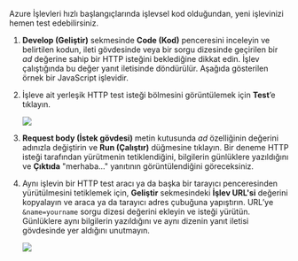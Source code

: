 
Azure İşlevleri hızlı başlangıçlarında işlevsel kod olduğundan, yeni işlevinizi hemen test edebilirsiniz.

1. **Develop (Geliştir)** sekmesinde **Code (Kod)** penceresini inceleyin ve belirtilen kodun, ileti gövdesinde veya bir sorgu dizesinde geçirilen bir *ad* değerine sahip bir HTTP isteğini beklediğine dikkat edin. İşlev çalıştığında bu değer yanıt iletisinde döndürülür. Aşağıda gösterilen örnek bir JavaScript işlevidir.
   
2. İşleve ait yerleşik HTTP test isteği bölmesini görüntülemek için **Test**’e tıklayın.
 
    ![](./media/functions-quickstart-test/function-app-develop-tab-testing.png)

3. **Request body (İstek gövdesi)** metin kutusunda *ad* özelliğinin değerini adınızla değiştirin ve **Run (Çalıştır)** düğmesine tıklayın. Bir deneme HTTP isteği tarafından yürütmenin tetiklendiğini, bilgilerin günlüklere yazıldığını ve **Çıktıda** "merhaba..." yanıtının görüntülendiğini göreceksiniz. 

4. Aynı işlevin bir HTTP test aracı ya da başka bir tarayıcı penceresinden yürütülmesini tetiklemek için, **Geliştir** sekmesindeki **İşlev URL'si** değerini kopyalayın ve araca ya da tarayıcı adres çubuğuna yapıştırın. URL’ye `&name=yourname` sorgu dizesi değerini ekleyin ve isteği yürütün. Günlüklere aynı bilgilerin yazıldığını ve aynı dizenin yanıt iletisi gövdesinde yer aldığını unutmayın.

    ![](./media/functions-quickstart-test/function-app-browser-testing.png)

